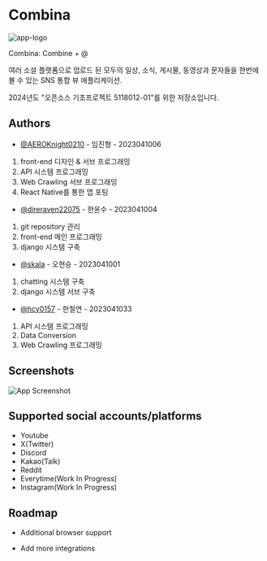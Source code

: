# Combina
![app-logo](https://github.com/DireRaven22075/202401_Project/assets/19562627/cda47f99-0136-4200-9a23-bef7a699111b)

Combina: Combine + @

여러 소셜 플랫폼으로 업로드 된 모두의 일상, 소식, 게시물, 동영상과 문자들을 한번에 볼 수 있는 SNS 통합 뷰 애플리케이션.

2024년도 "오픈소스 기초프로젝트 5118012-01"를 위한 저장소입니다.

## Authors

- [@AEROKnight0210](https://github.com/AEROKnight0210) - 임진형 - 2023041006
1. front-end 디자인 & 서브 프로그래밍
2. API 시스템 프로그래밍
3. Web Crawling 서브 프로그래밍
4. React Native를 통한 앱 포팅

- [@direraven22075](https://www.github.com/DireRaven22075) - 한윤수 - 2023041004
1. git repository 관리
2. front-end 메인 프로그래밍
3. django 시스템 구축

- [@skala](https://www.github.com/scalar0114) - 오현승 - 2023041001
1. chatting 시스템 구축
2. django 시스템 서브 구축

- [@hcy0157](https://github.com/hcy0157) - 한철연 - 2023041033
1. API 시스템 프로그래밍
2. Data Conversion
3. Web Crawling 프로그래밍

## Screenshots

![App Screenshot](https://via.placeholder.com/468x300?text=App+Screenshot+Here)

## Supported social accounts/platforms

- Youtube
- X(Twitter)
- Discord
- Kakao(Talk)
- Reddit
- Everytime(Work In Progress)
- Instagram(Work In Progress)


## Roadmap

- Additional browser support

- Add more integrations
